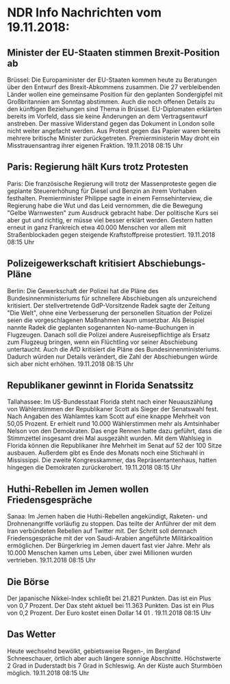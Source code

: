 # NDR Info Nachrichten vom 19.11.2018:


## Minister der EU-Staaten stimmen Brexit-Position ab
Brüssel: Die Europaminister der EU-Staaten kommen heute zu Beratungen über den Entwurf des Brexit-Abkommens zusammen. Die 27 verbleibenden Länder wollen eine gemeinsame Position für den geplanten Sondergipfel mit Großbritannien am Sonntag abstimmen. Auch die noch offenen Details zu den künftigen Beziehungen sind Thema in Brüssel. EU-Diplomaten erklärten bereits im Vorfeld, dass sie keine Änderungen an dem Vertragsentwurf anstreben. Der massive Widerstand gegen das Dokument in London solle nicht weiter angefacht werden. Aus Protest gegen das Papier waren bereits mehrere britische Minister zurückgetreten. Premierministerin May droht ein Misstrauensantrag ihrer eigenen Fraktion. 19.11.2018 08:15 Uhr 

## Paris: Regierung hält Kurs trotz Protesten
Paris: 	Die französische Regierung will trotz der Massenproteste gegen die geplante Steuererhöhung für Diesel und Benzin an ihrem Vorhaben festhalten. Premierminister Philippe sagte in einem Fernsehinterview, die Regierung habe die Wut und das Leid vernommen, die die Bewegung "Gelbe Warnwesten" zum Ausdruck gebracht habe. Der politische Kurs sei aber gut und richtig, er müsse viel besser erklärt werden. Gestern hatten erneut in ganz Frankreich etwa 40.000 Menschen vor allem mit Straßenblockaden gegen steigende Kraftstoffpreise protestiert. 19.11.2018 08:15 Uhr 

## Polizeigewerkschaft kritisiert Abschiebungs-Pläne
Berlin: Die Gewerkschaft der Polizei hat die Pläne des Bundesinnenministeriums für schnellere Abschiebungen als unzureichend kritisiert. Der stellvertretende GdP-Vorsitzende Radek sagte der Zeitung "Die Welt", ohne eine Verbesserung der personellen Situation der Polizei seien die vorgeschlagenen Maßnahmen kaum umsetzbar. Als Beispiel nannte Radek die geplanten sogenannten No-name-Buchungen in Flugzeugen. Danach soll die Polizei andere Ausreisepflichtige als Ersatz zum Flugzeug bringen, wenn ein Flüchtling vor seiner Abschiebung untertaucht. Auch die AfD kritisiert die Pläne des Bundesinnenministeriums. Dadurch würden nur Details verändert, die Zahl der Abschiebungen würde sich aber nicht erhöhen. 19.11.2018 08:15 Uhr 

## Republikaner gewinnt in Florida Senatssitz
Tallahassee:	Im US-Bundesstaat Florida steht nach einer Neuauszählung von Wählerstimmen der Republikaner Scott als Sieger der Senatswahl fest. Nach Angaben des Wahlamtes kam Scott auf eine knappe Mehrheit von 50,05 Prozent. Er erhielt rund 10.000 Wählerstimmen mehr als Amtsinhaber Nelson von den Demokraten. Das enge Rennen hatte dazu geführt, dass die Stimmzettel insgesamt drei Mal ausgezählt wurden. Mit dem Wahlsieg in Florida können die Republikaner ihre Mehrheit im Senat auf 52 der 100 Sitze ausbauen. Außerdem gibt es Ende des Monats noch eine Stichwahl in Mississippi. Die zweite Kongresskammer, das Repräsentantenhaus, hatten hingegen die Demokraten zurückerobert. 19.11.2018 08:15 Uhr 

## Huthi-Rebellen im Jemen wollen Friedensgespräche
Sanaa: Im Jemen haben die Huthi-Rebellen angekündigt, Raketen- und Drohnenangriffe vorläufig zu stoppen. Das teilte der Anführer der mit dem Iran verbündeten Rebellen auf Twitter mit. Der Schritt soll demnach Friedensgespräche mit der von Saudi-Arabien angeführte Militärkoalition ermöglichen. Der Bürgerkrieg im Jemen dauert fast vier Jahre. Mehr als 10.000 Menschen kamen ums Leben, über zwei Millionen wurden vertrieben. 19.11.2018 08:15 Uhr 

## Die Börse
Der japanische Nikkei-Index schließt bei  21.821  Punkten. Das ist ein Plus von  0,7  Prozent. Der Dax steht aktuell bei  11.363  Punkten. Das ist ein Plus von  0,2  Prozent. Der Euro kostet einen Dollar  14 01 . 19.11.2018 08:15 Uhr 

## Das Wetter
Heute wechselnd bewölkt, gebietsweise Regen-, im Bergland Schneeschauer, örtlich aber auch längere sonnige Abschnitte. Höchstwerte 2 Grad in Duderstadt bis 7 Grad in Schleswig. An der Küste auch Sturmböen möglich. 19.11.2018 08:15 Uhr 
